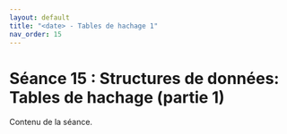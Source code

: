 ```yaml
---
layout: default
title: "<date> - Tables de hachage 1"
nav_order: 15
---
```


# Séance 15 : Structures de données: Tables de hachage (partie 1)

Contenu de la séance.